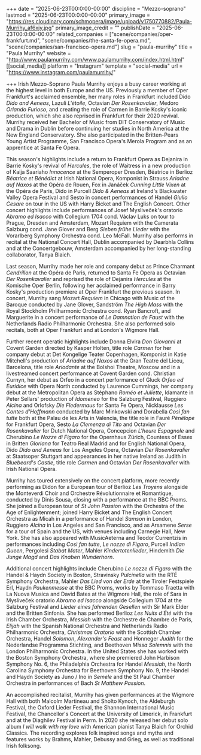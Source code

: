 +++
date = "2025-06-23T00:0:00-00:00"
discipline = "Mezzo-soprano"
lastmod = "2025-06-23T00:0:00-00:00"
primary_image = "https://res.cloudinary.com/schmopera/image/upload/v1750770882/Paula-Murrihy_af6xjy.jpg"
primary_image_credit = ""
publishDate = "2025-06-23T00:0:00-00:00"
related_companies = ["scene/companies/oper-frankfurt.md", "scene/companies/the-santa-fe-opera.md", "scene/companies/san-francisco-opera.md"]
slug = "paula-murrihy"
title = "Paula Murrihy"
website = "http://www.paulamurrihy.com/www.paulamurrihy.com/index.html.html"
[[social_media]]
platform = "Instagram"
template = "social-media"
url = "https://www.instagram.com/paulamurrihy/"

+++
Irish Mezzo-Soprano Paula Murrihy enjoys a busy career working at the highest level in both Europe and the US. Previously a member of Oper Frankfurt's acclaimed ensemble, her many roles in Frankfurt included Dido _Dido and Aeneas_, Lazuli _L'étoile_, Octavian _Der Rosenkavalier_, Medoro _Orlando Furioso_, and creating the role of Carmen in Barrie Kosky's iconic production, which she also reprised in Frankfurt for their 2020 revival. Murrihy received her Bachelor of Music from DIT Conservatory of Music and Drama in Dublin before continuing her studies in North America at the New England Conservatory. She also participated in the Britten-Pears Young Artist Programme, San Francisco Opera's Merola Program and as an apprentice at Santa Fe Opera.

This season's highlights include a return to Frankfurt Opera as Dejanira in Barrie Kosky's revival of _Hercules_, the role of Waitress in a new production of Kaija Saariaho _Innocence_ at the Semperoper Dresden, Béatrice in Berlioz _Béatrice et Bénédict_ at Irish National Opera, Komponist in Strauss _Ariadne auf Naxos_ at the Opéra de Rouen, Fox in Janáček _Cunning Little Vixen_ at the Opéra de Paris, Dido in Purcell _Dido & Aeneas_ at Ireland's Blackwater Valley Opera Festival and Sesto in concert performances of Handel _Giulio Cesare_ on tour in the US with Harry Bicket and The English Concert.  Other concert highlights include performances of Josef Mysliveček's oratorio _Abramo ed Isacco_ with Collegium 1704 cond. Václav Luks on tour to Prague, Dresden and Amsterdam, Mozart Requiem with the Camerata Salzburg cond. Jane Glover and Berg _Sieben frühe Lieder_ with the Vorarlberg Symphony Orchestra cond. Leo McFall. Murrihy also performs in recital at the National Concert Hall, Dublin accompanied by Dearbhla Collins and at the Concertgebouw, Amsterdam accompanied by her long-standing collaborator, Tanya Blaich. 
 
Last season, Murrihy made her role and company debut as Prince Charmant _Cendrillon_ at the Opéra de Paris, returned to Santa Fe Opera as Octavian _Der Rosenkavalier_ and reprised the role of Dejanira _Hercules_ at the Komische Oper Berlin, following her acclaimed performance in Barry Kosky's production premiere at Oper Frankfurt the previous season. In concert, Murrihy sang Mozart _Requiem_ in Chicago with Music of the Baroque conducted by Jane Glover, Sandström _The High Mass_ with the Royal Stockholm Philharmonic Orchestra cond. Ryan Bancroft, and Marguerite in a concert performance of _Le Damnation de Faust_ with the Netherlands Radio Philharmonic Orchestra. She also performed solo recitals, both at Oper Frankfurt and at London's Wigmore Hall.   
 
Further recent operatic highlights include Donna Elvira _Don Giovanni_ at Covent Garden directed by Kasper Holten, title role _Carmen_ for her company debut at Det Kongelige Teater Copenhagen, Komponist in Katie Mitchell's production of _Ariadne auf Naxos_ at the Gran Teatre del Liceu, Barcelona, title role _Ariodante_ at the Bolshoi Theatre, Moscow and in a livestreamed concert performance at Covent Garden cond. Christian Curnyn, her debut as Orfeo in a concert performance of Gluck _Orfeo ed Euridice_ with Opera North conducted by Laurence Cummings, her company debut at the Metropolitan Opera as Stéphano _Roméo et Juliette_, Idamante in Peter Sellars' production of _Idomeneo_ for the Salzburg Festival, Ruggiero _Alcina_ and Orlofsky _Die Fledermaus_ for Santa Fe Opera, Nicklausse _Les Contes d'Hoffmann_ conducted by Marc Minkowski and Dorabella _Cosi fan tutte_ both at the Palau de les Arts in Valencia, the title role in Fauré _Pénélope_ for Frankfurt Opera, Sesto _La Clemenza di Tito_ and Octavian _Der Rosenkavalier_ for Dutch National Opera, Concepcion _L'heure Espagnole_ and Cherubino _Le Nozze di Figaro_ for the Opernhaus Zürich, Countess of Essex in Britten _Gloriana_ for Teatro Real Madrid and for English National Opera, Dido _Dido and Aeneas_ for Los Angeles Opera, Octavian _Der Rosenkavalier_ at Staatsoper Stuttgart and appearances in her native Ireland as Judith in _Bluebeard's Castle_, title role _Carmen_ and Octavian _Der Rosenkavalier_ with Irish National Opera. 
 
Murrihy has toured extensively on the concert platform, more recently performing as Didon for a European tour of Berlioz _Les Troyens_ alongside the Monteverdi Choir and Orchestre Révolutionnaire et Romantique, conducted by Dinis Sousa, closing with a performance at the BBC Proms. She joined a European tour of _St John Passion_ with the Orchestra of the Age of Enlightenment; joined Harry Bicket and The English Concert Orchestra as Micah in a performance of Handel _Samson_ in London, Ruggiero _Alcina_ in Los Angeles and San Francisco, and as Arsamene _Serse_ for a tour of Spain and the US, with venues including Carnegie Hall, New York. She has also appeared with MusicAeterna and Teodor Currentzis in performances including _Così fan tutte_, _Le nozze di Figaro_, Purcell _Indian Queen_, Pergolesi _Stabat Mater_, Mahler _Kindertotenlieder_, Hindemith _Die Junge Magd_ and _Das Knaben Wunderhorn_. 
 
Additional concert highlights include Cherubino _Le nozze di Figaro_ with the Handel & Haydn Society in Boston, Stravinsky _Pulcinella_ with the RTÉ Symphony Orchestra, Mahler _Das Lied von der Erde_ at the Tiroler Festspiele Erl, Haydn _Paukenmesse_ at the BBC Proms, works by Tommaso Traetta with La Nuova Musica and David Bates at the Wigmore Hall, the role of Sara in Mysliveček oratorio _Abramo ed Isacco_ alongside Collegium 1704 at the Salzburg Festival and _Lieder eines fahrenden Gesellen_ with Sir Mark Elder and the Britten Sinfonia. She has performed Berlioz _Les Nuits d'Été_ with the Irish Chamber Orchestra, _Messiah_ with the Orchestre de Chambre de Paris, _Elijah_ with the Spanish National Orchestra and Netherlands Radio Philharmonic Orchestra, _Christmas Oratorio_ with the Scottish Chamber Orchestra, Handel _Solomon_, _Alexander's Feast_ and Honneger _Judith_ for the Nederlandse Programma Stichting, and Beethoven _Missa Solemnis_ with the London Philharmonic Orchestra. In the United States she has worked with the Boston Symphony Orchestra, where she premiered John Harbison Symphony No. 6, the Philadelphia Orchestra for Handel _Messiah_, the North Carolina Symphony Orchestra for Beethoven Symphony No. 9, the Handel and Haydn Society as Juno / Ino in _Semele_ and the St Paul Chamber Orchestra in performances of Bach _St Matthew Passion_. 
 
An accomplished recitalist, Murrihy has given performances at the Wigmore Hall with both Malcolm Martineau and Sholto Kynoch, the Aldeburgh Festival, the Oxford Lieder Festival, the Shannon International Music Festival, the Chancellor's Concert at the University of Limerick, in Frankfurt and at the Diaghilev Festival in Perm. In 2020 she released her debut solo album _I will walk with my love_ with American pianist Tanya Blaich for Orchid Classics. The recording explores folk inspired songs and myths and features works by Brahms, Mahler, Debussy and Grieg, as well as traditional Irish folksong.  